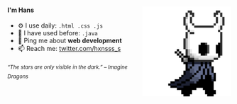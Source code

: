 <div>
<img src="./img/icon.gif" width="200" align="right"/>
 <!---<img src="./img/about_whiteandblack_style0.gif" width="500" />-->
 
#### I'm Hans

- ⚙️ I use daily: `.html .css .js`
- 🐸 I have used before: `.java`
- 💬 Ping me about **web development**
- 📫 Reach me: [twitter.com/hxnsss_s](https://twitter.com/hxnsss_s)
  
<sub> *“The stars are only visible in the dark.” – Imagine Dragons* </sub>

</div>
